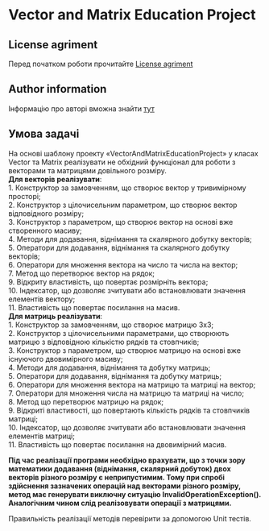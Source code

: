 # Vector and Matrix Education Project

## License agriment
Перед початком роботи прочитайте [License agriment](license.txt)

## Author information
Інформацію про авторі вможна знайти [тут](Authors.txt)

## Умова задачі

На основі шаблону проекту «VectorAndMatrixEducationProject» у класах Vector та Matrix реалізувати не обхідний функціонал для роботи з векторами та матрицями довільного розміру.  
**Для векторів реалізувати**:  
    1. Конструктор за замовченням, що створює вектор у тривимірному просторі;  
    2. Конструктор з цілочисельним параметром, що створює вектор відповідного розміру;  
    3. Конструктор з параметром, що створює вектор на основі вже створенного масиву;  
    4. Методи для додавання, віднімання та скалярного добутку векторів;  
    5. Оператори для додавання, віднімання та скалярного добутку векторів;  
    6. Оператори для множення вектора на число та числа на вектор;  
    7. Метод що перетворює вектор на рядок;  
    9. Відкриту властивість, що повертає розмірніть вектора;  
    10. Індексатор, що дозволяє зчитувати або встановлювати значення елементів вектору;  
    11. Властивість що повертає посилання на масив.  
**Для матриць реалізувати**:  
    1. Конструктор за замовченням, що створює матрицю 3х3;  
    2. Конструктор з цілочисельними параметрами, що створюють матрицю з відповідною кількістю рядків та стовпчиків;  
    3. Конструктор з параметром, що створює матрицю на основі вже існуючого двовимірного масиву;  
    4. Методи для додавання, віднімання та добутку матриць;  
    5. Оператори для додавання, віднімання та добутку матриць;  
    6. Оператори для множення вектора на матрицю та матриці на вектор;  
    7. Оператори для множення числа на матрицю та матриці на число;  
    8. Метод що перетворює матрицю на рядок;  
    9. Відкриті властивості, що повертають кількість рядків та стовпчиків матриці;  
    10. Індексатор, що дозволяє зчитувати або встановлювати значення елементів матриці;  
    11. Властивість що повертає посилання на двовимірний масив.  
  
**Під час реалізації програми необхідно врахувати, що з точки зору математики додавання (віднімання, скалярний добуток) двох векторів різного розміру є неприпустимим. Тому при спробі здійснення зазначених операцій над векторами різного розміру, метод має генерувати виключну ситуацію InvalidOperationException(). Аналогічним чином слід реалізовувати операції з матрицями.**  

Правильність реалізації методів перевірити за допомогою Unit тестів.
